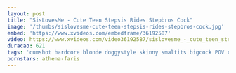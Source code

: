 ```yaml
---
layout: post
title: "SisLovesMe - Cute Teen Stepsis Rides Stepbros Cock"
image: '/thumbs/sislovesme-cute-teen-stepsis-rides-stepbros-cock.jpg'
embed: 'https://www.xvideos.com/embedframe/36192587'
video: https://www.xvideos.com/video36192587/sislovesme_-_cute_teen_stepsis_rides_stepbros_cock
duracao: 621
tags: 'cumshot hardcore blonde doggystyle skinny smaltits bigcock POV cowgirl step-sister point-of-view stepbro stepsis step-brother step-siblings sislovesme athena-farris'
pornstars: athena-faris
---
```

